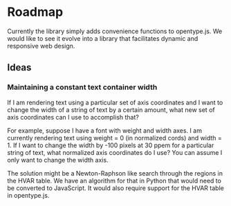 # Roadmap

Currently the library simply adds convenience functions to opentype.js. We would like to see it evolve into a library that facilitates dynamic and responsive web design.

## Ideas

### Maintaining a constant text container width
If I am rendering text using a particular set of axis coordinates and I want to change the width of a string of text by a certain amount, what new set of axis coordinates can I use to accomplish that?
 
For example, suppose I have a font with weight and width axes. I am currently rendering text using weight = 0 (in normalized cords) and width = 1. If I want to change the width by -100 pixels at 30 ppem for a particular string of text, what normalized axis coordinates do I use? You can assume I only want to change the width axis. 

The solution might be a Newton-Raphson like search through the regions in the HVAR table. We have an algorithm for that in Python that would need to be converted to JavaScript. It would also require support for the HVAR table in opentype.js.

